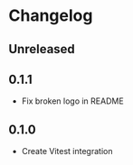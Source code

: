 # Changelog

## Unreleased

## 0.1.1

- Fix broken logo in README

## 0.1.0

- Create Vitest integration
